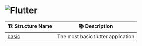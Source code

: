 # ![Flutter](https://img.shields.io/static/v1?label=Framework&message=Flutter&color=52C0F2&logo=flutter&logoColor=white&style=for-the-badge)

| 🏗️ Structure Name | 📚 Description                      |
| ---------------- | ---------------------------------- |
| [basic](./basic) | The most basic flutter application |
<!--END OF TOC, DO NOT REMOVE-->
